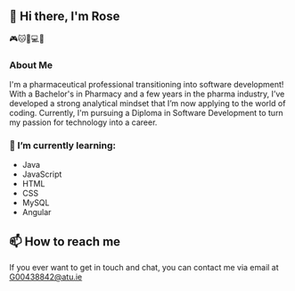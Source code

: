 ## 👋 Hi there, I'm Rose

🎮🐱🐶💻💊

### About Me
I'm a pharmaceutical professional transitioning into software development! With a Bachelor's in Pharmacy and a few years in the pharma industry, I’ve developed a strong analytical mindset that I’m now applying to the world of coding. Currently, I'm pursuing a Diploma in Software Development to turn my passion for technology into a career.

### 🌱 I’m currently learning:
- Java
- JavaScript
- HTML
- CSS
- MySQL
- Angular

## 📫 How to reach me
If you ever want to get in touch and chat, you can contact me via email at G00438842@atu.ie

<!--
**Rose-Walker/Rose-Walker** is a ✨ _special_ ✨ repository because its `README.md` (this file) appears on your GitHub profile.

Here are some ideas to get you started:

- 🔭 I’m currently working on ...
- 🌱 I’m currently learning ...
- 👯 I’m looking to collaborate on ...
- 🤔 I’m looking for help with ...
- 💬 Ask me about ...
- 📫 How to reach me: ...
- 😄 Pronouns: ...
- ⚡ Fun fact: ...
-->

